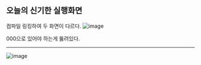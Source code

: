 오늘의 신기한 실행화면
-
컴파일 링킹하여 두 화면이 다르다.
![image](https://github.com/user-attachments/assets/9e6f7258-0a40-4b1b-a132-160999c91f7c)

000으로 있어야 하는게 뚫려있다.

---

![image](https://github.com/user-attachments/assets/591c070d-97d5-48c4-ab85-1a1a9631ca3a)

